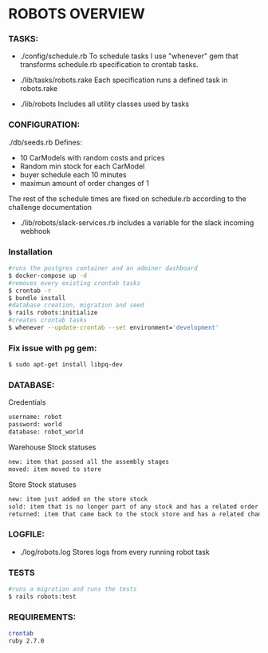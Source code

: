# ROBOTS OVERVIEW
### TASKS:
* ./config/schedule.rb
To schedule tasks I use "whenever" gem that transforms schedule.rb specification to crontab tasks.

* ./lib/tasks/robots.rake
Each specification runs a defined task in robots.rake 

* ./lib/robots
Includes all utility classes used by tasks

### CONFIGURATION:
./db/seeds.rb
Defines: 
- 10 CarModels with random costs and prices
- Random min stock for each CarModel
- buyer schedule each 10 minutes
- maximun amount of order changes of 1

The rest of the schedule times are fixed on schedule.rb according to the challenge documentation
- ./lib/robots/slack-services.rb includes a variable for the slack incoming webhook

### Installation

```sh
#runs the postgres container and an adminer dashboard
$ docker-compose up -d
#removes every existing crontab tasks
$ crontab -r
$ bundle install
#database creation, migration and seed
$ rails robots:initialize
#creates crontab tasks
$ whenever --update-crontab --set environment='development'
```
### Fix issue with pg gem:
```sh
$ sudo apt-get install libpq-dev
```
### DATABASE:
Credentials
```sh
username: robot
password: world
database: robot_world
```
Warehouse Stock statuses
```sh
new: item that passed all the assembly stages
moved: item moved to store
```
Store Stock statuses
```sh
new: item just added on the store stock
sold: item that is no longer part of any stock and has a related order
returned: item that came back to the stock store and has a related change order
```

### LOGFILE:
* ./log/robots.log
Stores logs from every running robot task

### TESTS
```sh
#runs a migration and runs the tests
$ rails robots:test
```

### REQUIREMENTS:
```sh
crontab
ruby 2.7.0
```